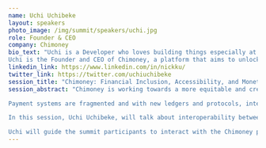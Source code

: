 ```yaml
---
name: Uchi Uchibeke
layout: speakers
photo_image: /img/summit/speakers/uchi.jpg
role: Founder & CEO
company: Chimoney
bio_text: "Uchi is a Developer who loves building things especially at Hackathons. Currently, he is the Director of Developer Relations at Coil where he is leading Coil's strategy for developer engagement globally and building a community around Web Monetization, Interledger, and Coil's products globally.
Uchi is the Founder and CEO of Chimoney, a platform that aims to unlock the potential of money for everyone in the world. Chimoney enables the exchange of value between multiple value types like crypto to mobile money, airtime to gift cards, banks to mobile money and so much money and powers payout for Google, Microsoft and others."
linkedin_link: https://www.linkedin.com/in/nickku/
twitter_link: https://twitter.com/uchiuchibeke
session_title: "Chimoney: Financial Inclusion, Accessibility, and Monetization"
session_abstract: "Chimoney is working towards a more equitable and creative global society through an open payments network that connects and benefits each human, regardless of identity, geography, or income.

Payment systems are fragmented and with new ledgers and protocols, interoperability and utility are non-existent.

In this session, Uchi Uchibeke, will talk about interoperability between offline and decentralized payment systems and how Chimoney is unleashing utility and increasing financial inclusion by enabling people with crypto to spend it on Mobile money like Mpesa, Airtime, and more global options that enhance financial inclusion. She will highlight how developers use Chimoney's API to win their payout gateway and unlock the full potential of the payment chain.

Uchi will guide the summit participants to interact with the Chimoney platform by sending out Chimoney for participants to redeem and have the Chi experience. And share opportunities for integrating with Interledger wallets so that anyone with funds in their interledger-enabled wallet can spend them on real-world products and services."
---
```


